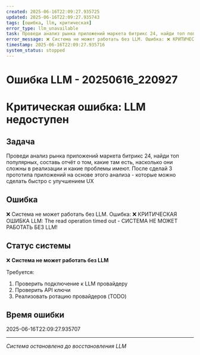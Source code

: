 ```yaml
---
created: 2025-06-16T22:09:27.935725
updated: 2025-06-16T22:09:27.935743
tags: [ошибка, llm, критическая]
error_type: llm_unavailable
task: Проведи анализ рынка приложений маркета битрикс 24, найди топ популярных, составь отчёт о том, какие там есть, насколько они сложны в реализации и какие проблемы имеют. После сделай 3 прототипа приложений на основе этого анализа - которые можно сделать быстро с улучшением UX
error_message: ❌ Система не может работать без LLM. Ошибка: ❌ КРИТИЧЕСКАЯ ОШИБКА LLM: The read operation timed out - СИСТЕМА НЕ МОЖЕТ РАБОТАТЬ БЕЗ LLM!
timestamp: 2025-06-16T22:09:27.935716
system_status: stopped
---
```


# Ошибка LLM - 20250616_220927

# Критическая ошибка: LLM недоступен

## Задача
Проведи анализ рынка приложений маркета битрикс 24, найди топ популярных, составь отчёт о том, какие там есть, насколько они сложны в реализации и какие проблемы имеют. После сделай 3 прототипа приложений на основе этого анализа - которые можно сделать быстро с улучшением UX

## Ошибка
❌ Система не может работать без LLM. Ошибка: ❌ КРИТИЧЕСКАЯ ОШИБКА LLM: The read operation timed out - СИСТЕМА НЕ МОЖЕТ РАБОТАТЬ БЕЗ LLM!

## Статус системы
❌ **Система не может работать без LLM**

Требуется:
1. Проверить подключение к LLM провайдеру
2. Проверить API ключи
3. Реализовать ротацию провайдеров (TODO)

## Время ошибки
2025-06-16T22:09:27.935707

---
*Система остановлена до восстановления LLM*
